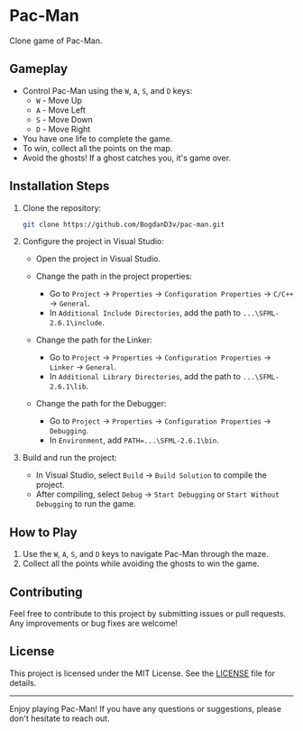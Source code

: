 # Pac-Man

Clone game of Pac-Man.

## Gameplay

- Control Pac-Man using the `W`, `A`, `S`, and `D` keys:
  - `W` - Move Up
  - `A` - Move Left
  - `S` - Move Down
  - `D` - Move Right
- You have one life to complete the game.
- To win, collect all the points on the map.
- Avoid the ghosts! If a ghost catches you, it's game over.

## Installation Steps

1. Clone the repository:
    ```bash
    git clone https://github.com/BogdanD3v/pac-man.git
    ```

2. Configure the project in Visual Studio:

    - Open the project in Visual Studio.

    - Change the path in the project properties:
        - Go to `Project` -> `Properties` -> `Configuration Properties` -> `C/C++` -> `General`.
        - In `Additional Include Directories`, add the path to `...\SFML-2.6.1\include`.

    - Change the path for the Linker:
        - Go to `Project` -> `Properties` -> `Configuration Properties` -> `Linker` -> `General`.
        - In `Additional Library Directories`, add the path to `...\SFML-2.6.1\lib`.

    - Change the path for the Debugger:
        - Go to `Project` -> `Properties` -> `Configuration Properties` -> `Debugging`.
        - In `Environment`, add `PATH=...\SFML-2.6.1\bin`.

3. Build and run the project:
    - In Visual Studio, select `Build` -> `Build Solution` to compile the project.
    - After compiling, select `Debug` -> `Start Debugging` or `Start Without Debugging` to run the game.

## How to Play

1. Use the `W`, `A`, `S`, and `D` keys to navigate Pac-Man through the maze.
2. Collect all the points while avoiding the ghosts to win the game.

## Contributing

Feel free to contribute to this project by submitting issues or pull requests. Any improvements or bug fixes are welcome!

## License

This project is licensed under the MIT License. See the [LICENSE](LICENSE) file for details.

---

Enjoy playing Pac-Man! If you have any questions or suggestions, please don't hesitate to reach out.

